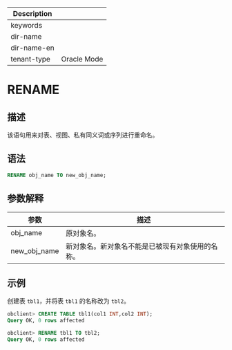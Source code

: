 | Description   |                 |
|---------------|-----------------|
| keywords      |                 |
| dir-name      |                 |
| dir-name-en   |                 |
| tenant-type   | Oracle Mode     |

# RENAME

## 描述

该语句用来对表、视图、私有同义词或序列进行重命名。

## 语法

```sql
RENAME obj_name TO new_obj_name;
```

## 参数解释

|      参数      |            描述            |
|--------------|--------------------------|
| obj_name     | 原对象名。                    |
| new_obj_name | 新对象名。新对象名不能是已被现有对象使用的名称。 |

## 示例

创建表 `tbl1`，并将表 `tbl1` 的名称改为 `tbl2`。

```sql
obclient> CREATE TABLE tbl1(col1 INT,col2 INT);
Query OK, 0 rows affected

obclient> RENAME tbl1 TO tbl2;
Query OK, 0 rows affected
```
